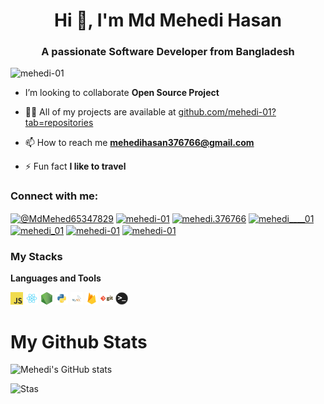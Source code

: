 <h1 align="center">Hi 👋, I'm Md Mehedi Hasan</h1>
<h3 align="center">A passionate Software  Developer from Bangladesh</h3>

<p align="left"> <img src="https://komarev.com/ghpvc/?username=mehedi-01&label=Profile%20views&color=0e75b6&style=flat" alt="mehedi-01" /> </p>

- I’m looking to collaborate **Open Source Project**

- 👨‍💻 All of my projects are available at [github.com/mehedi-01?tab=repositories](github.com/mehedi-01?tab=repositories)

- 📫 How to reach me **mehedihasan376766@gmail.com**

- ⚡ Fun fact **I  like to travel**

<h3 align="left">Connect with me:</h3>
<p align="left">
<a href="https://twitter.com/MdMehed65347829" target="blank"><img align="center" src="https://raw.githubusercontent.com/rahuldkjain/github-profile-readme-generator/master/src/images/icons/Social/twitter.svg" alt="@MdMehed65347829" height="30" width="40" /></a>
<a href="https://linkedin.com/in/mehedi-01" target="blank"><img align="center" src="https://raw.githubusercontent.com/rahuldkjain/github-profile-readme-generator/master/src/images/icons/Social/linked-in-alt.svg" alt="mehedi-01" height="30" width="40" /></a>
<a href="https://fb.com/mehedi.376766" target="blank"><img align="center" src="https://raw.githubusercontent.com/rahuldkjain/github-profile-readme-generator/master/src/images/icons/Social/facebook.svg" alt="mehedi.376766" height="30" width="40" /></a>
<a href="https://instagram.com/mehedi____01" target="blank"><img align="center" src="https://raw.githubusercontent.com/rahuldkjain/github-profile-readme-generator/master/src/images/icons/Social/instagram.svg" alt="mehedi____01" height="30" width="40" /></a>
<a href="https://www.hackerrank.com/mehedi_01" target="blank"><img align="center" src="https://raw.githubusercontent.com/rahuldkjain/github-profile-readme-generator/master/src/images/icons/Social/hackerrank.svg" alt="mehedi_01" height="30" width="40" /></a>
<a href="https://www.leetcode.com/mehedi-01" target="blank"><img align="center" src="https://raw.githubusercontent.com/rahuldkjain/github-profile-readme-generator/master/src/images/icons/Social/leet-code.svg" alt="mehedi-01" height="30" width="40" /></a>
<a href="https://codepen.io/mehedi-01" target="blank"><img align="center" src="https://raw.githubusercontent.com/rahuldkjain/github-profile-readme-generator/master/src/images/icons/Social/codepen.svg" alt="mehedi-01" height="30" width="40" /></a>
</p>
<h3 align="left">My Stacks</h3>

**Languages and Tools**  

<code><img height="20" src="https://raw.githubusercontent.com/github/explore/80688e429a7d4ef2fca1e82350fe8e3517d3494d/topics/javascript/javascript.png"></code>
<code><img height="20" src="https://raw.githubusercontent.com/github/explore/80688e429a7d4ef2fca1e82350fe8e3517d3494d/topics/react/react.png"></code>
<code><img height="20" src="https://raw.githubusercontent.com/github/explore/80688e429a7d4ef2fca1e82350fe8e3517d3494d/topics/nodejs/nodejs.png"></code>
<code><img height="20" src="https://raw.githubusercontent.com/github/explore/80688e429a7d4ef2fca1e82350fe8e3517d3494d/topics/python/python.png"></code>
<code><img height="20" src="https://raw.githubusercontent.com/github/explore/80688e429a7d4ef2fca1e82350fe8e3517d3494d/topics/mysql/mysql.png"></code>
<code><img height="20" src="https://raw.githubusercontent.com/github/explore/80688e429a7d4ef2fca1e82350fe8e3517d3494d/topics/firebase/firebase.png"></code>
<code><img height="20" src="https://raw.githubusercontent.com/github/explore/80688e429a7d4ef2fca1e82350fe8e3517d3494d/topics/git/git.png"></code>
<code><img height="20" src="https://raw.githubusercontent.com/github/explore/80688e429a7d4ef2fca1e82350fe8e3517d3494d/topics/terminal/terminal.png"></code> 
</p>

<h1>My Github Stats</h2>

![Mehedi's GitHub stats](https://github-readme-stats.vercel.app/api?username=mehedi-01&theme=highcontrast&show_icons=true)

![Stas](https://github-readme-stats.vercel.app/api/top-langs/?username=mehedi-01&langs_count=8&count_private=false&layout=compact&theme=react&hide_border=true&bg_color=0D1117)




